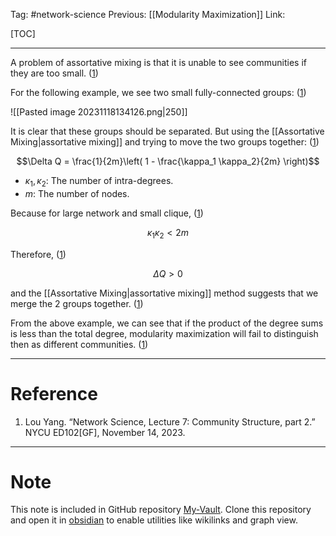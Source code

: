 Tag: #network-science 
Previous: [[Modularity Maximization]]
Link: 

[TOC]

---

A problem of assortative mixing is that it is unable to see communities if they are too small. (<u>1</u>)

For the following example, we see two small fully-connected groups: (<u>1</u>)

![[Pasted image 20231118134126.png|250]]

It is clear that these groups should be separated. But using the [[Assortative Mixing|assortative mixing]] and trying to move the two groups together: (<u>1</u>)

$$\Delta Q = \frac{1}{2m}\left(
	1 - \frac{\kappa_1 \kappa_2}{2m}
\right)$$

- $\kappa_1, \kappa_2$: The number of intra-degrees.
- $m$: The number of nodes.

Because for large network and small clique, (<u>1</u>)

$$\kappa_1 \kappa_2 < 2m$$

Therefore, (<u>1</u>)

$$\Delta Q > 0$$

and the [[Assortative Mixing|assortative mixing]] method suggests that we merge the 2 groups together. (<u>1</u>)

From the above example, we can see that if the product of the degree sums is less than the total degree, modularity maximization will fail to distinguish then as different communities. (<u>1</u>)

---

# Reference

1. Lou Yang. “Network Science, Lecture 7: Community Structure, part 2.” NYCU ED102[GF], November 14, 2023.

---

# Note

This note is included in GitHub repository [My-Vault](https://github.com/LittleD3092/My-Vault.git). Clone this repository and open it in [obsidian](https://obsidian.md/) to enable utilities like wikilinks and graph view.